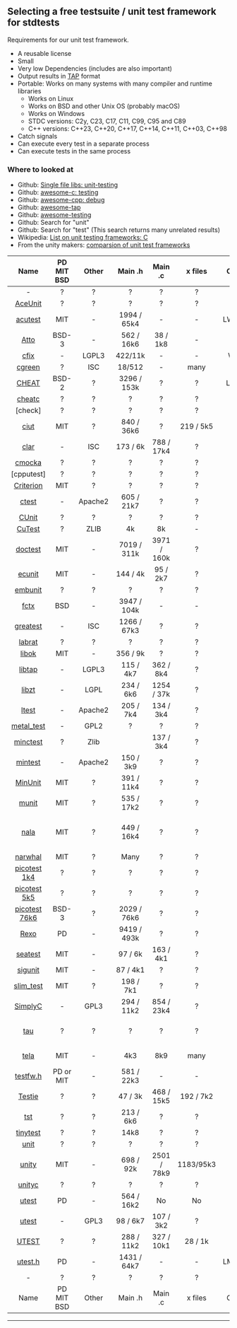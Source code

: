 ## Selecting a free testsuite / unit test framework for stdtests

Requirements for our unit test framework.

  * A reusable license
  * Small
  * Very low Dependencies (includes are also important)
  * Output results in [TAP](https://www.testanything.org) format
  * Portable: Works on many systems with many compiler and runtime libraries
    * Works on Linux
    * Works on BSD and other Unix OS (probably macOS)
    * Works on Windows
    * STDC versions: C2y, C23, C17, C11, C99, C95 and C89
    * C++ versions: C++23, C++20, C++17, C++14, C++11, C++03, C++98
  * Catch signals
  * Can execute every test in a separate process
  * Can execute tests in the same process


### Where to looked at

 - Github: [Single file libs: unit-testing](https://github.com/nothings/single_file_libs#unit-testing)
 - Github: [awesome-c: testing](https://github.com/oz123/awesome-c#testing)
 - Github: [awesome-cpp: debug](https://github.com/fffaraz/awesome-cpp#debug)
 - Github: [awesome-tap](https://github.com/sindresorhus/awesome-tap)
 - Github: [awesome-testing](https://github.com/TheJambo/awesome-testing)
 - Github: Search for "unit"
 - Github: Search for "test" (This search returns many unrelated results)
 - Wikipedia: [List on unit testing frameworks: C](https://en.wikipedia.org/wiki/List_of_unit_testing_frameworks#C)
 - From the unity makers: [comparsion of unit test frameworks](https://www.throwtheswitch.org/comparison-of-unit-test-frameworks)

 |Name|PD MIT BSD|Other|Main .h|Main .c|x files|OS|Lang|SIG|Exec|Comments|
 |:-:|:-:|:-:|:-:|:-:|:-:|:-:|:-:|:-:|:-:|:-:|
 |-|?|?|?|?|?|?|?|?|?|?|
 |[AceUnit]( https://github.com/christianhujer/aceunit )|?|?|?|?|?|?|?|?|?|?|
 |[acutest](https://github.com/mity/acutest)|MIT|-|1994 / 65k4|-|-|LWM|C,C++|SIG|U,W|timer, TAP|
 |[Atto](https://github.com/TheMatjaz/atto)|BSD-3|-|562 / 16k6|38 / 1k8|-|L|C|-|-|cmake|
 |[cfix](https://github.com/jpassing/cfix)|-|LGPL3|422/11k|-|-|W|C|SEH|?|xUnit|
 |[cgreen](https://github.com/cgreen-devs/cgreen)|?|ISC|18/512|-|many|?|?|?|?|?|
 |[CHEAT](https://github.com/Tuplanolla/cheat)|BSD-2|?|3296 / 153k|?|?|LW|?|?|U,W|timeval|
 |[cheatc](https://github.com/Tuplanolla/cheat)|?|?|?|?|?|?|?|?|?|?|
 |[check]|?|?|?|?|?|?|?|?|?|?|
 |[ciut](https://github.com/yhfudev/cpp-ci-unit-test)|MIT|?|840 / 36k6|?|219 / 5k5|?|?|?|?|?|
 |[clar](https://github.com/clar-test/clar)|-|ISC|173 / 6k|788 / 17k4|?|?|?|?|?|?|
 |[cmocka](https://github.com/clibs/cmocka)|?|?|?|?|?|?|?|?|?|?|
 |[cpputest]|?|?|?|?|?|?|?|?|?|?|
 |[Criterion](https://github.com/Snaipe/Criterion)|MIT|?|?|?|?|?|?|?|?|?|
 |[ctest](https://github.com/bvdberg/ctest)|-|Apache2|605 / 21k7|?|?|?|?|?|?|?|
 |[CUnit](https://github.com/jacklicn/CUnit)|?|?|?|?|?|?|?|?|?|?|
 |[CuTest](https://github.com/asimjalis/cutest)|?|ZLIB|4k|8k|-|?|?|?|?|?|
 |[doctest](https://github.com/doctest/doctest)|MIT|-|7019 / 311k|3971 / 160k|?|?|C++|-|-|-|
 |[ecunit](https://github.com/utisam/ecunit)|MIT|-|144 / 4k|95 / 2k7|?|?|?|?|?|?|
 |[embunit](https://sourceforge.net/projects/embunit/)|?|?|?|?|?|?|?|?|?|?|
 |[fctx](https://github.com/imb/fctx)|BSD|-|3947 / 104k|-|-|-|C / C++|-|-|-|
 |[greatest](https://github.com/silentbicycle/greatest)|-|ISC|1266 / 67k3|?|?|?|?|?|?|?|
 |[labrat](https://github.com/squarewave/labrat)|?|?|?|?|?|?|?|?|?|?|
 |[libok](https://github.com/jwerle/libok)|MIT|-|356 / 9k|?|?|?|?|?|?|?|
 |[libtap](https://github.com/zorgnax/libtap)|-|LGPL3|115 / 4k7|362 / 8k4|?|?|?|?|?|?|
 |[libzt](https://github.com/zyga/libzt)|-|LGPL|234 / 6k6|1254 / 37k|?|?|?|?|?|?|
 |[ltest](https://github.com/MartinBloedorn/ltest)|-|Apache2|205 / 7k4|134 / 3k4|?|?|?|?|?|?|
 |[metal_test](https://github.com/PabloMansanet/metal_test)|-|GPL2|?|?|?|?|?|?|?|?|
 |[minctest](https://github.com/codeplea/minctest)|?|Zlib||137 / 3k4|?|?|?|?|?|?|?|
 |[mintest](https://github.com/marshall/mintest)|-|Apache2|150 / 3k9|?|?|?|?|?|?|?|
 |[MinUnit](https://github.com/siu/minunit)|MIT|?|391 / 11k4|?|?|?|?|?|?|?|
 |[munit](https://github.com/nemequ/munit)|MIT|?|535 / 17k2|?|?|?|?|?|?|?|
 |[nala](https://github.com/eerimoq/nala)|MIT|?|449 / 16k4|?|?|?|?|?|?|C11: _Generic, but nice features|
 |[narwhal](https://github.com/vberlier/narwhal)|MIT|?|Many|?|?|?|?|?|?|?|
 |[picotest 1k4](https://github.com/chriscowdery/piCotest.git)|?|?|?|?|?|?|?|?|?|?|
 |[picotest 5k5](https://github.com/colinbarry/picotest.git)|?|?|?|?|?|?|?|?|?|?|
 |[picotest 76k6](https://github.com/fredericbonnet/picotest)|BSD-3|?|2029 / 76k6|?|?|?|?|?|?|?|
 |[Rexo](https://github.com/christophercrouzet/rexo)|PD|-|9419 / 493k|?|?|?|?|?|?|?|
 |[seatest](https://github.com/keithn/seatest)|MIT|-|97 / 6k|163 / 4k1|?|?|?|?|?|?|
 |[sigunit](https://github.com/SigJig/sigunit)|MIT|-|87 / 4k1|?|?|?|?|?|?|?|
 |[slim_test](https://github.com/arkanis/single-header-file-c-libs)|MIT|?|198 / 7k1|?|?|?|?|?|?|?|
 |[SimplyC](https://github.com/Rebelstack/simplyc)|-|GPL3|294 / 11k2|854 / 23k4|?|?|?|?|?|?|
 |[tau](https://github.com/jasmcaus/tau)|?|?|?|?|?|?|?|?|?|C11, but using auto register|
 |[tela](https://github.com/ibm-s390-linux/tela)|MIT|-|4k3|8k9|many|?|C/C++|?|ssh remote|
 |[testfw.h](https://github.com/mattiasgustavsson/libs)|PD or MIT|-|581 / 22k3|-|-||
 |[Testie](https://github.com/embeardded/Testie)|?|?|47 / 3k|468 / 15k5|192 / 7k2|?|?|?|?|?|
 |[tst](https://github.com/mattwidmann/tst)|?|?|213 / 6k6|?|?|?|?|?|?|?|
 |[tinytest](https://github.com/ccosmin/tinytest)|?|?|14k8|?|?|?|?|?|?|?|
 |[unit](https://github.com/eliasku/unit)|?|?|?|?|?|?|?|?|?|?|
 |[unity](https://github.com/ThrowTheSwitch/Unity)|MIT|-|698 / 92k|2501 / 78k9|1183/95k3|?|?|?|?|?|
 |[unityc](https://github.com/bradfa/unityc)|?|?|?|?|?|?|?|?|?|?|
 |[utest](https://github.com/evolutional/utest)|PD|-|564 / 16k2|No|No|?|?|?|?|C99: var.args|
 |[utest](https://github.com/davilamr/utest)| -|GPL3|98 / 6k7|107 / 3k2|?|?|?|?|?|?|
 |[UTEST](https://github.com/jhdenton/UTEST)|?|?|288 / 11k2|327 / 10k1|28 / 1k|?|?|?|?|?|
 |[utest.h](https://github.com/sheredom/utest.h)|PD|-|1431 / 64k7|-|-|LMW|C/C++|?|||
 |-|?|?|?|?|?|?|?|?|?|?|
 |Name|PD MIT BSD|Other|Main .h|Main .c|x files|OS|Lang|SIG|Exec|Comments|

---

